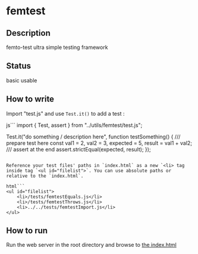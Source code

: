 # femtest

## Description

femto-test ultra simple testing framework

## Status

basic usable

## How to write

Import "test.js" and use `Test.it()` to add a test :

js```
import { Test, assert } from "../utils/femtest/test.js";

Test.it("do something / description here", function testSomething() {
    /// prepare test here
    const val1 = 2, val2 = 3, expected = 5, result = val1 + val2;
    /// assert at the end
    assert.strictEqual(expected, result);
});
```

Reference your test files' paths in `index.html` as a new `<li> tag inside tag `<ul id="filelist">`. You can use absolute paths or relative to the `index.html`.

html```
<ul id="filelist">
    <li>/tests/femtestEquals.js</li>
    <li>/tests/femtestThrows.js</li>
    <li>../../tests/femtestImport.js</li>
</ul>
```

## How to run

Run the web server in the root directory and browse to [the index.html](http://0.0.0.0:8000/utils/femtest/index.html)
